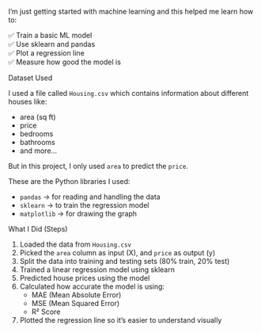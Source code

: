 I’m just getting started with machine learning and this helped me learn how to:

✅ Train a basic ML model  
✅ Use sklearn and pandas  
✅ Plot a regression line  
✅ Measure how good the model is

Dataset Used

I used a file called `Housing.csv` which contains information about different houses like:

- area (sq ft)
- price
- bedrooms
- bathrooms
- and more...

But in this project, I only used `area` to predict the `price`.

These are the Python libraries I used:

- `pandas` → for reading and handling the data  
- `sklearn` → to train the regression model  
- `matplotlib` → for drawing the graph

What I Did (Steps)

1. Loaded the data from `Housing.csv`
2. Picked the `area` column as input (X), and `price` as output (y)
3. Split the data into training and testing sets (80% train, 20% test)
4. Trained a linear regression model using sklearn
5. Predicted house prices using the model
6. Calculated how accurate the model is using:
   - MAE (Mean Absolute Error)
   - MSE (Mean Squared Error)
   - R² Score
7. Plotted the regression line so it’s easier to understand visually


